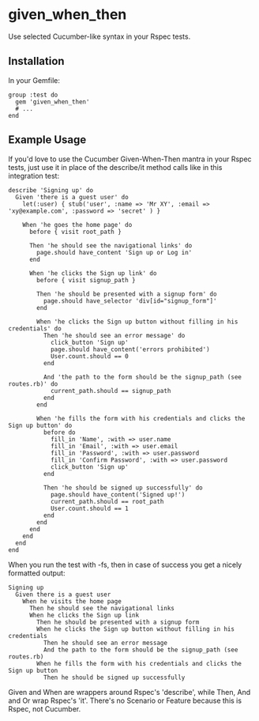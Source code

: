# given_when_then

Use selected Cucumber-like syntax in your Rspec tests.


## Installation

In your Gemfile:

    group :test do
      gem 'given_when_then'
      # ...
    end


## Example Usage

If you'd love to use the Cucumber Given-When-Then mantra in your Rspec tests, just use it in place of the describe/it method calls like in this integration test:

    describe 'Signing up' do
      Given 'there is a guest user' do
        let(:user) { stub('user', :name => 'Mr XY', :email => 'xy@example.com', :password => 'secret' ) }

        When 'he goes the home page' do
          before { visit root_path }

          Then 'he should see the navigational links' do
            page.should have_content 'Sign up or Log in'
          end

          When 'he clicks the Sign up link' do
            before { visit signup_path }

            Then 'he should be presented with a signup form' do
              page.should have_selector 'div[id="signup_form"]'
            end

            When 'he clicks the Sign up button without filling in his credentials' do
              Then 'he should see an error message' do
                click_button 'Sign up'
                page.should have_content('errors prohibited')
                User.count.should == 0
              end

              And 'the path to the form should be the signup_path (see routes.rb)' do
                current_path.should == signup_path
              end
            end

            When 'he fills the form with his credentials and clicks the Sign up button' do
              before do
                fill_in 'Name', :with => user.name
                fill_in 'Email', :with => user.email
                fill_in 'Password', :with => user.password
                fill_in 'Confirm Password', :with => user.password
                click_button 'Sign up'
              end

              Then 'he should be signed up successfully' do
                page.should have_content('Signed up!')
                current_path.should == root_path
                User.count.should == 1
              end
            end
          end
        end
      end
    end


When you run the test with -fs, then in case of success you get a nicely formatted output:

    Signing up
      Given there is a guest user
        When he visits the home page
          Then he should see the navigational links
          When he clicks the Sign up link
            Then he should be presented with a signup form
            When he clicks the Sign up button without filling in his credentials
              Then he should see an error message
              And the path to the form should be the signup_path (see routes.rb)
            When he fills the form with his credentials and clicks the Sign up button
              Then he should be signed up successfully


Given and When are wrappers around Rspec's 'describe', while Then, And and Or wrap Rspec's 'it'.
There's no Scenario or Feature because this is Rspec, not Cucumber.

